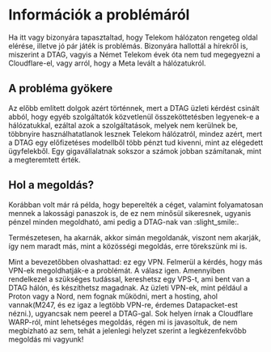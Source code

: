 # Információk a problémáról
Ha itt vagy bizonyára tapasztaltad, hogy Telekom hálózaton rengeteg oldal elérése, illetve jó pár játék is problémás. Bizonyára hallottál a hírekről is, miszerint a DTAG, vagyis a Német Telekom évek óta nem tud megegyezni a Cloudflare-el, vagy arról, hogy a Meta levált a hálózatukról.

## A probléma gyökere
Az előbb említett dolgok azért történnek, mert a DTAG üzleti kérdést csinált abból, hogy egyéb szolgáltatók közvetlenül összeköttetésben legyenek-e a hálózatukkal, ezáltal azok a szolgáltatások, melyek nem kerülnek be, többnyire használhatatlanok lesznek Telekom hálózatról, mindez azért, mert a DTAG egy előfizetéses modellből több pénzt tud kivenni, mint az elégedett ügyfelekből. Egy gigavállalatnak sokszor a számok jobban számítanak, mint a megteremtett érték.

## Hol a megoldás?
Korábban volt már rá példa, hogy beperelték a céget, valamint folyamatosan mennek a lakossági panaszok is, de ez nem minősül sikeresnek, ugyanis pénzel minden megoldható, ami pedig a DTAG-nak van :slight_smile:.

Természetesen, ha akarnák, akkor simán megoldanák, viszont nem akarják, így nem maradt más, mint a közösségi megoldás, erre törekszünk mi is.

Mint a bevezetőbben olvashattad: ez egy VPN. Felmerül a kérdés, hogy más VPN-ek megoldhatják-e a problémát. A válasz igen. Amennyiben rendelkezel a szükséges tudással, kereshetsz egy VPS-t, ami bent van a DTAG hálón, és készíthetsz magadnak. Az üzleti VPN-ek, mint például a Proton vagy a Nord, nem fognak működni, mert a hosting, ahol vannak(M247, és ez igaz a legtöbb VPN-re, érdemes Datapacket-est nézni.), ugyancsak nem peerel a DTAG-gal. Sok helyen írnak a Cloudflare WARP-ról, mint lehetséges megoldás, régen mi is javasoltuk, de nem megbízható az sem, tehát a jelenlegi helyzet szerint a legkézenfekvőbb megoldás mi vagyunk!
